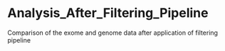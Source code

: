 # Analysis_After_Filtering_Pipeline
Comparison of the exome and genome data after application of filtering pipeline
